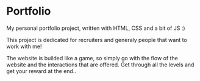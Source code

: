 # Portfolio
My personal portfolio project, written with HTML, CSS and a bit of JS :)

This project is dedicated for recruiters and generaly people that want to work with me!

The website is builded like a game, so simply go with the flow of the website and the interactions that are offered. Get through all the levels and get your reward at the end..
